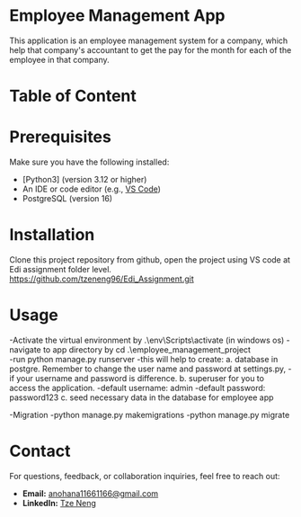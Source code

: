 # Employee Management App

This application is an employee management system for a company, which help that company's accountant to get the pay for the 
month for each of the employee in that company. 

# Table of Content
# Prerequisites
Make sure you have the following installed:
- [Python3] (version 3.12 or higher)
- An IDE or code editor (e.g., [VS Code](https://code.visualstudio.com/))
- PostgreSQL (version 16)

# Installation
   Clone this project repository from github, open the project using VS code at Edi assignment folder level. 
   https://github.com/tzeneng96/Edi_Assignment.git

# Usage
   -Activate the virtual environment by .\env\Scripts\activate (in windows os)
   -navigate to app directory by cd .\employee_management_project\
   -run python manage.py runserver
   -this will help to create:
   a. database in postgre. Remember to change the user name and password at settings.py,
   -if your username and password is difference.
   b. superuser for you to access the application.
   -default username: admin
   -default password: password123
   c. seed necessary data in the database for employee app

   -Migration
   -python manage.py makemigrations
   -python manage.py migrate

# Contact
   For questions, feedback, or collaboration inquiries, feel free to reach out:

- **Email:** anohana11661166@gmail.com  
- **LinkedIn:** [Tze Neng](https://www.linkedin.com/in/tzeneng96/)  


   



 
